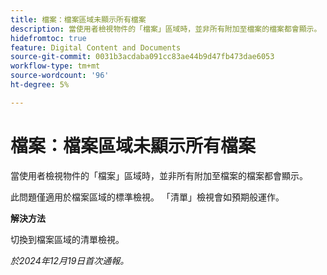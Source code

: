 ```yaml
---
title: 檔案：檔案區域未顯示所有檔案
description: 當使用者檢視物件的「檔案」區域時，並非所有附加至檔案的檔案都會顯示。 此問題有解決方法。
hidefromtoc: true
feature: Digital Content and Documents
source-git-commit: 0031b3acdaba091cc83ae44b9d47fb473dae6053
workflow-type: tm+mt
source-wordcount: '96'
ht-degree: 5%

---
```



# 檔案：檔案區域未顯示所有檔案

當使用者檢視物件的「檔案」區域時，並非所有附加至檔案的檔案都會顯示。

此問題僅適用於檔案區域的標準檢視。 「清單」檢視會如預期般運作。

**解決方法**

切換到檔案區域的清單檢視。

_於2024年12月19日首次通報。_
